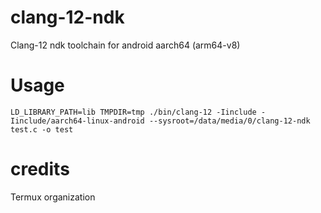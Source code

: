 # clang-12-ndk
Clang-12 ndk toolchain for android aarch64 (arm64-v8)
# Usage
```
LD_LIBRARY_PATH=lib TMPDIR=tmp ./bin/clang-12 -Iinclude -Iinclude/aarch64-linux-android --sysroot=/data/media/0/clang-12-ndk test.c -o test
```
# credits
Termux organization
